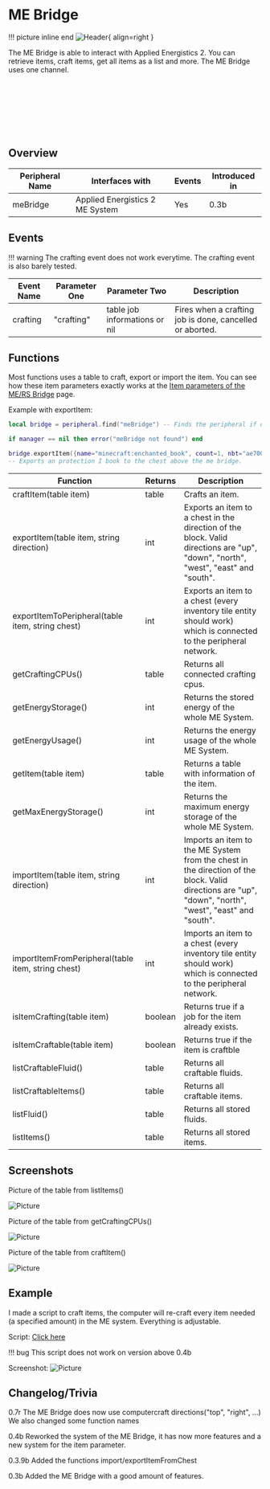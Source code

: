 # ME Bridge
!!! picture inline end
    ![Header](https://srendi.de/wp-content/uploads/2021/04/ME-Bridge.png){ align=right }

The ME Bridge is able to interact with Applied Energistics 2.
You can retrieve items, craft items, get all items as a list and more. The ME Bridge uses one channel.

<br><br><br><br><br><br>

## Overview

| Peripheral Name | Interfaces with                 | Events | Introduced in |
| --------------- | ------------------------------- | ------ | ------------- |
| meBridge        | Applied Energistics 2 ME System | Yes    | 0.3b          |

## Events

!!! warning
The crafting event does not work everytime. The crafting event is also barely tested.

| Event Name | Parameter One | Parameter Two                 | Description                                              |
| ---------- | ------------- | ----------------------------- | -------------------------------------------------------- |
| crafting   | "crafting"    | table job informations or nil | Fires when a crafting job is done, cancelled or aborted. |

## Functions

Most functions uses a table to craft, export or import the item. You can see how these item parameters exactly works at the [Item parameters of the ME/RS Bridge](/1.17/othersandutilities/item_parameter/) page.

Example with exportItem:

```lua
local bridge = peripheral.find("meBridge") -- Finds the peripheral if one is connected

if manager == nil then error("meBridge not found") end

bridge.exportItem({name="minecraft:enchanted_book", count=1, nbt="ae70053c97f877de546b0248b9ddf525"}, "UP")
-- Exports an protection I book to the chest above the me bridge.
```

| Function                                      | Returns | Description                                                                                                                                            |
| --------------------------------------------- | ------- | ------------------------------------------------------------------------------------------------------------------------------------------------------ |
| craftItem(table item)                         | table   | Crafts an item.                                                                                                                                        |
| exportItem(table item, string direction)     | int     | Exports an item to a chest in the direction of the block. Valid directions are "up", "down", "north", "west", "east" and "south".                      |
| exportItemToPeripheral(table item, string chest)   | int     | Exports an item to a chest (every inventory tile entity should work) which is connected to the peripheral network.                                     |
| getCraftingCPUs()                             | table   | Returns all connected crafting cpus.                                                                                                                   |
| getEnergyStorage()                            | int     | Returns the stored energy of the whole ME System.                                                                                                      |
| getEnergyUsage()                              | int     | Returns the energy usage of the whole ME System.                                                                                                       |
| getItem(table item)                           | table   | Returns a table with information of the item.                                                                                                          |
| getMaxEnergyStorage()                         | int     | Returns the maximum energy storage of the whole ME System.                                                                                             |
| importItem(table item, string direction)     | int     | Imports an item to the ME System from the chest in the direction of the block. Valid directions are "up", "down", "north", "west", "east" and "south". |
| importItemFromPeripheral(table item, string chest) | int     | Imports an item to a chest (every inventory tile entity should work) which is connected to the peripheral network.                                     |
| isItemCrafting(table item)                    | boolean | Returns true if a job for the item already exists.                                                                                                     |
| isItemCraftable(table item)                    | boolean | Returns true if the item is craftble |
| listCraftableFluid()                          | table   | Returns all craftable fluids.                                                                                                                          |
| listCraftableItems()                          | table   | Returns all craftable items.                                                                                                                           |
| listFluid()                                   | table   | Returns all stored fluids.                                                                                                                             |
| listItems()                                   | table   | Returns all stored items.                                                                                                                                     |

## Screenshots

Picture of the table from listItems()

![Picture](https://srendi.de/wp-content/uploads/2021/02/Bild_2021-02-05_231136.png)

Picture of the table from getCraftingCPUs()

![Picture](https://srendi.de/wp-content/uploads/2021/02/Bild_2021-02-05_231231.png)

Picture of the table from craftItem()

![Picture](https://srendi.de/wp-content/uploads/2021/02/Bild_2021-02-05_233210.png)

## Example

I made a script to craft items, the computer will re-craft every item needed (a specified amount) in the ME system. Everything is adjustable.

Script: [Click here](https://gist.github.com/Seniorendi/dbbe08502ce51d59173c3b5e119d3558)

!!! bug
    This script does not work on version above 0.4b

Screenshot:
![Picture](https://srendi.de/wp-content/uploads/2021/02/Bild_2021-02-05_233338.png)

## Changelog/Trivia

0.7r
The ME Bridge does now use computercraft directions("top", "right", ...)
We also changed some function names

0.4b
Reworked the system of the ME Bridge, it has now more features and a new system for the item parameter.

0.3.9b
Added the functions import/exportItemFromChest

0.3b
Added the ME Bridge with a good amount of features.
